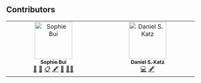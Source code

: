 ## Contributors

<!-- ALL-CONTRIBUTORS-LIST:START - Do not remove or modify this section -->
<!-- prettier-ignore-start -->
<!-- markdownlint-disable -->
<table>
  <tbody>
    <tr>
      <td align="center" valign="top" width="14.28%"><a href="https://www.linkedin.com/in/buisophie/"><img src="https://avatars.githubusercontent.com/u/23347055?v=4?s=100" width="100px;" alt="Sophie Bui"/><br /><sub><b>Sophie Bui</b></sub></a><br /><a href="#projectManagement-sophie-bui" title="Project Management">📆</a> <a href="#design-sophie-bui" title="Design">🎨</a> <a href="#eventOrganizing-sophie-bui" title="Event Organizing">📋</a> <a href="#content-sophie-bui" title="Content">🖋</a> <a href="#promotion-sophie-bui" title="Promotion">📣</a> <a href="#mentoring-sophie-bui" title="Mentoring">🧑‍🏫</a></td>
      <td align="center" valign="top" width="14.28%"><a href="https://danielskatz.org"><img src="https://avatars.githubusercontent.com/u/2913845?v=4?s=100" width="100px;" alt="Daniel S. Katz"/><br /><sub><b>Daniel S. Katz</b></sub></a><br /><a href="#code-danielskatz" title="Code">💻</a> <a href="#content-danielskatz" title="Content">🖋</a></td>
    </tr>
  </tbody>
</table>

<!-- markdownlint-restore -->
<!-- prettier-ignore-end -->

<!-- ALL-CONTRIBUTORS-LIST:END -->
